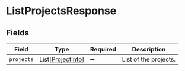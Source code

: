 # ListProjectsResponse


## Fields

| Field                                                   | Type                                                    | Required                                                | Description                                             |
| ------------------------------------------------------- | ------------------------------------------------------- | ------------------------------------------------------- | ------------------------------------------------------- |
| `projects`                                              | List[[ProjectInfo](../../models/shared/projectinfo.md)] | :heavy_minus_sign:                                      | List of the projects.                                   |